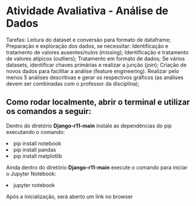 <h1>Atividade Avaliativa - Análise de Dados</h1>

<p>
Tarefas:
Leitura do dataset e conversão para formato de dataframe;
Preparação e exploração dos dados, se necessitar:
Identificação e tratamento de valores ausentes/nulos (missing);
Identificação e tratamento de valores atípicos (outliers);
Tratamento em formato de dados;
Se vários datasets, identificar chaves primárias e realizar a junção (join);
Criação de novos dados para facilitar a análise (feature engineering).
Realizar pelo menos 5 análises descritivas e gerar os respectivos gráficos (as análises devem ser combinadas com o professor da disciplina);
</p>

<h2>Como rodar localmente, abrir o terminal e utilizar os comandos a seguir:</h2>

<p>Dentro do diretório <strong>Django-r11-main</strong> instale as dependências do pip executando o comando:</p>

<li>pip install notebook</li>

<li>pip install pandas</li>

<li>pip install matplotlib</li>

<p>Ainda dentro do diretório <strong>Django-r11-main</strong> execute o comando para iniciar o Jupyter Notebook:</p>

<li>jupyter notebook</li>


Após a inicialização, será aberto um link no browser
